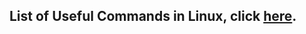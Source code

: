 ## List of Useful Commands in Linux, click [here](http://resources.infosecinstitute.com/useful-linux-commands/#gref).



